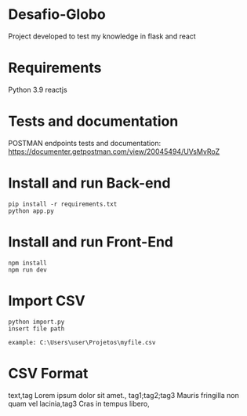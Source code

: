 # Desafio-Globo
Project developed to test my knowledge in flask and react

# Requirements
Python 3.9
reactjs

# Tests and documentation
POSTMAN endpoints tests and documentation: https://documenter.getpostman.com/view/20045494/UVsMvRoZ

# Install and run Back-end
``` 
pip install -r requirements.txt
python app.py
```

# Install and run Front-End
``` 
npm install
npm run dev
```

# Import CSV
``` 
python import.py
insert file path

example: C:\Users\user\Projetos\myfile.csv
```

# CSV Format
text,tag
Lorem ipsum dolor sit amet., tag1;tag2;tag3
Mauris fringilla non quam vel lacinia,tag3
Cras in tempus libero,
